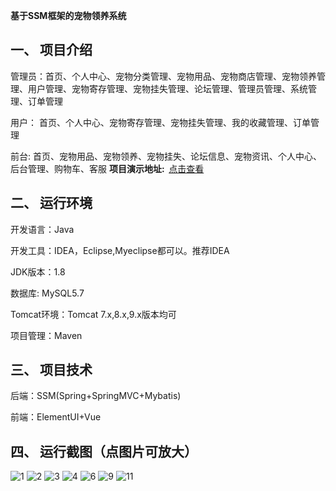 
**基于SSM框架的宠物领养系统**
## 一、 项目介绍
管理员：首页、个人中心、宠物分类管理、宠物用品、宠物商店管理、宠物领养管理、用户管理、宠物寄存管理、宠物挂失管理、论坛管理、管理员管理、系统管理、订单管理

用户： 首页、个人中心、宠物寄存管理、宠物挂失管理、我的收藏管理、订单管理

前台: 首页、宠物用品、宠物领养、宠物挂失、论坛信息、宠物资讯、个人中心、后台管理、购物车、客服
<strong>项目演示地址:  </strong><a href="https://www.bilibili.com/video/BV1AM411F7zf/?spm_id_from=333.999.0.0">点击查看</a>

## 二、 运行环境
开发语言：Java

开发工具：IDEA，Eclipse,Myeclipse都可以。推荐IDEA

JDK版本：1.8

数据库: MySQL5.7

Tomcat环境：Tomcat 7.x,8.x,9.x版本均可

项目管理：Maven

## 三、 项目技术
后端：SSM(Spring+SpringMVC+Mybatis)

前端：ElementUI+Vue
## 四、 运行截图（点图片可放大）
![1](https://user-images.githubusercontent.com/124327024/218303897-159597c3-75e7-4255-8580-5ab9d2959920.png)
![2](https://user-images.githubusercontent.com/124327024/218303900-54b01f54-8284-41d0-b349-e9b45ab3dd93.png)
![3](https://user-images.githubusercontent.com/124327024/218303905-fddb6b01-e786-4da3-807b-934b1e876199.png)
![4](https://user-images.githubusercontent.com/124327024/218303910-69920a17-adaf-47ff-ae53-74e6cc5e067e.png)
![6](https://user-images.githubusercontent.com/124327024/218303911-d92acf3f-10b3-4b3f-b959-0cb17a7d661b.png)
![9](https://user-images.githubusercontent.com/124327024/218303917-78647877-fdee-4993-83d9-dec4530f7837.png)
![11](https://user-images.githubusercontent.com/124327024/218303925-17e3db48-787d-4284-ab56-78cb057f0074.png)
